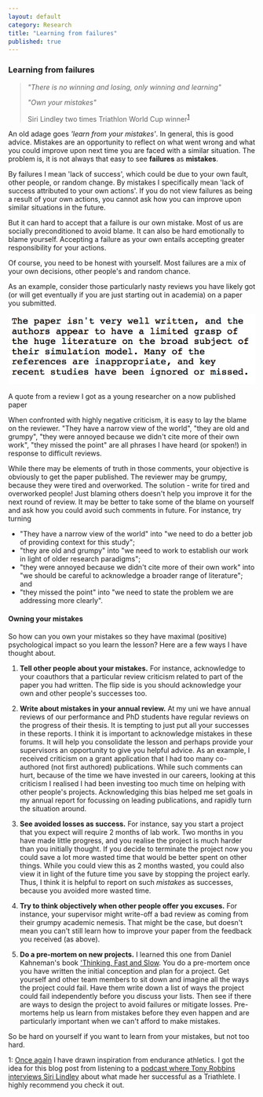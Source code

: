 ```yaml
---
layout: default
category: Research
title: "Learning from failures"
published: true
---
```


### Learning from failures

> *"There is no winning and losing, only winning and learning"*
>
> *"Own your mistakes"*
>
> Siri Lindley two times Triathlon World Cup winner<sup>[1](#myfootnote1)</sup>

An old adage goes *'learn from your mistakes'*. In general, this is good advice. Mistakes are an opportunity to reflect on what went wrong and what you could improve upon next time you are faced with a similar situation. The problem is, it is not always that easy to see **failures** as **mistakes**.

By failures I mean 'lack of success', which could be due to your own fault, other people, or random change. By mistakes I specifically mean 'lack of success attributed to your own actions'. If you do not view failures as being a result of your own actions, you cannot ask how you can improve upon similar situations in the future.

But it can hard to accept that a failure is our own mistake. Most of us are socially preconditioned to avoid blame. It can also be hard emotionally to blame yourself. Accepting a failure as your own entails accepting greater responsibility for your actions.

Of course, you need to be honest with yourself. Most failures are a mix of your own decisions, other people's and random chance.

As an example, consider those particularly nasty reviews you have likely got (or will get eventually if you are just starting out in academia) on a paper you submitted.

<div class = "image_caption">
<img src ="/images/failure-quote.png" alt="" class="image_float"/>
<p>
A quote from a review I got as a young researcher on a now published paper </p>
</div>

When confronted with highly negative criticism, it is easy to lay the blame on the reviewer. "They have a narrow view of the world", "they are old and grumpy", "they were annoyed because we didn't cite more of their own work", "they missed the point" are all phrases I have heard (or spoken!) in response to difficult reviews.

While there may be elements of truth in those comments, your objective is obviously to get the paper published.  The reviewer may be grumpy, because they were tired and overworked. The solution - write for tired and overworked people!
Just blaming others doesn't help you improve it for the next round of review. It may be better to take some of the blame on yourself and ask how you could avoid such comments in future. For instance, try turning

- "They have a narrow view of the world" into "we need to do a better job of providing context for this study";
- "they are old and grumpy" into "we need to work to establish our work in light of older research paradigms";
- "they were annoyed because we didn't cite more of their own work" into "we should be careful to acknowledge a broader range of literature"; and
- "they missed the point" into "we need to state the problem we are addressing more clearly".


#### Owning your mistakes

So how can you own your mistakes so they have maximal (positive) psychological impact so you learn the lesson?  Here are a few ways I have thought about.

1. **Tell other people about your mistakes.** For instance, acknowledge to your coauthors that a particular review criticism related to part of the paper you had written.  The flip side is you should acknowledge your own and other people's successes too.

2. **Write about mistakes in your annual review.** At my uni we have annual reviews of our performance and PhD students have regular reviews on the progress of their thesis. It is tempting to just put all your successes in these reports. I think it is important to acknowledge mistakes in these forums. It will help you consolidate the lesson and perhaps provide your supervisors an opportunity to give you helpful advice. As an example, I received criticism on a grant application that I had too many co-authored (not first authored) publications. While such comments can hurt, because of the time we have invested in our careers, looking at this criticism I realised I had been investing too much time on helping with other people's projects. Acknowledging this bias helped me set goals in my annual report for focussing on leading publications, and rapidly turn the situation around.

3. **See avoided losses as success.**  For instance, say you start a project that you expect will require 2 months of lab work. Two months in you have made little progress, and you realise the project is much harder than you initially thought. If you decide to terminate the project now you could save a lot more wasted time that would be better spent on other things.  While you could view this as 2 months wasted, you could also view it in light of the future time you save by stopping the project early. Thus, I think it is helpful to report on such *mistakes* as successes, because you avoided more wasted time.

4. **Try to think objectively when other people offer you excuses.** For instance, your supervisor might write-off a bad review as coming from their grumpy academic nemesis. That might be the case, but doesn't mean you can't still learn how to improve your paper from the feedback you received (as above).

5. **Do a pre-mortem on new projects.** I learned this one from Daniel Kahneman's book ['Thinking, Fast and Slow](https://en.wikipedia.org/wiki/Thinking,_Fast_and_Slow).  You do a pre-mortem once you have written the initial conception and plan for a project. Get yourself and other team members to sit down and imagine all the ways the project could fail. Have them write down a list of ways the project could fail independently before you discuss your lists. Then see if there are ways to design the project to avoid failures or mitigate losses. Pre-mortems help us learn from mistakes before they even happen and are particularly important when we can't afford to make mistakes.


So be hard on yourself if you want to learn from your mistakes, but not too hard.


<a name="myfootnote1">1</a>: [Once again](/research/2016/07/25/write-like-a-runner.html) I have drawn inspiration from endurance athletics. I got the idea for this blog post from listening to a [podcast where Tony Robbins interviews Siri Lindley](https://www.tonyrobbins.com/podcast/letting-go-fear/) about what made her successful as a Triathlete. I highly recommend you check it out.
